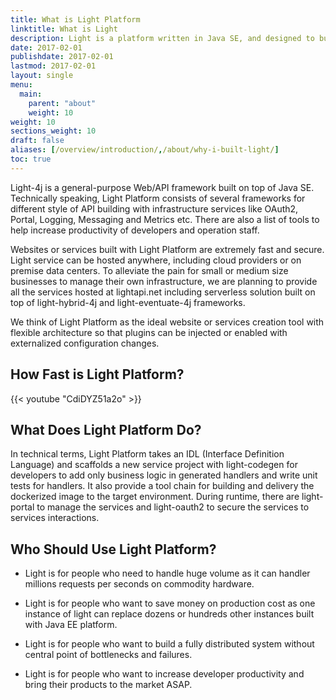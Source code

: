 ```yaml
---
title: What is Light Platform
linktitle: What is Light
description: Light is a platform written in Java SE, and designed to build cloud native Web/API with different options.
date: 2017-02-01
publishdate: 2017-02-01
lastmod: 2017-02-01
layout: single
menu:
  main:
    parent: "about"
    weight: 10
weight: 10
sections_weight: 10
draft: false
aliases: [/overview/introduction/,/about/why-i-built-light/]
toc: true
---
```


Light-4j is a general-purpose Web/API framework built on top of Java SE. Technically 
speaking, Light Platform consists of several frameworks for different style of API
building with infrastructure services like OAuth2, Portal, Logging, Messaging and Metrics
etc. There are also a list of tools to help increase productivity of developers and
operation staff. 


Websites or services built with Light Platform are extremely fast and secure. Light
service can be hosted anywhere, including cloud providers or on premise data centers.
To alleviate the pain for small or medium size businesses to manage their own 
infrastructure, we are planning to provide all the services hosted at lightapi.net
including serverless solution built on top of light-hybrid-4j and light-eventuate-4j
frameworks. 


We think of Light Platform as the ideal website or services creation tool with flexible
architecture so that plugins can be injected or enabled with externalized configuration 
changes. 

## How Fast is Light Platform?

{{< youtube "CdiDYZ51a2o" >}}

## What Does Light Platform Do?

In technical terms, Light Platform takes an IDL (Interface Definition Language) and 
scaffolds a new service project with light-codegen for developers to add only business 
logic in generated handlers and write unit tests for handlers. It also provide a tool
chain for building and delivery the dockerized image to the target environment. During
runtime, there are light-portal to manage the services and light-oauth2 to secure the
services to services interactions. 

## Who Should Use Light Platform?

* Light is for people who need to handle huge volume as it can handler millions requests
per seconds on commodity hardware. 

* Light is for people who want to save money on production cost as one instance of light
can replace dozens or hundreds other instances built with Java EE platform. 

* Light is for people who want to build a fully distributed system without central point
of bottlenecks and failures. 

* Light is for people who want to increase developer productivity and bring their products
to the market ASAP.

